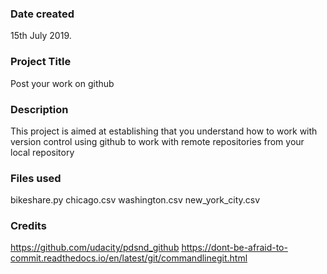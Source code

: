 ### Date created
15th July 2019.

### Project Title
Post your work on github

### Description
This project is aimed at establishing that you understand how to work with version control using github to work with remote repositories from your local repository

### Files used
bikeshare.py
chicago.csv
washington.csv
new_york_city.csv

### Credits
https://github.com/udacity/pdsnd_github
https://dont-be-afraid-to-commit.readthedocs.io/en/latest/git/commandlinegit.html
